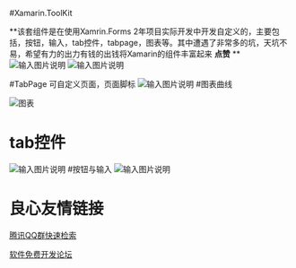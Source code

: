 #Xamarin.ToolKit

 **该套组件是在使用Xamrin.Forms 2年项目实际开发中开发自定义的，主要包括，按钮，输入，tab控件，tabpage，图表等。其中遭遇了非常多的坑，天坑不易，希望有力的出力有钱的出钱将Xamarin的组件丰富起来 **点赞** ** 
![输入图片说明](http://images2015.cnblogs.com/blog/442477/201702/442477-20170221122905116-1194918574.png "在这里输入图片标题")
![输入图片说明](http://git.oschina.net/uploads/images/2017/0328/152947_154a381f_563235.png "在这里输入图片标题")


#TabPage
可自定义页面，页面脚标
![输入图片说明](http://images2015.cnblogs.com/blog/442477/201702/442477-20170217164016379-428922417.png "tabpage")
#图表曲线

![图表](http://git.oschina.net/uploads/images/2017/0328/152544_f0cba806_563235.png "图标曲线")

# tab控件
![输入图片说明](http://images2015.cnblogs.com/blog/442477/201702/442477-20170217165424472-2019814930.png "在这里输入图片标题")
#按钮与输入
![输入图片说明](http://images2015.cnblogs.com/blog/442477/201702/442477-20170224141558554-509054350.png "在这里输入图片标题")

 # 良心友情链接

[腾讯QQ群快速检索](http://u.720life.cn/s/8cf73f7c)

[软件免费开发论坛](http://u.720life.cn/s/bbb01dc0)